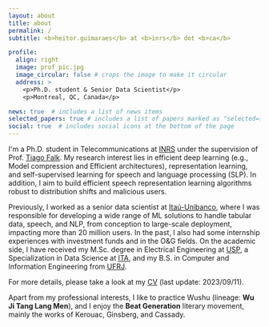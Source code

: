 ```yaml
---
layout: about
title: about
permalink: /
subtitle: <b>heitor.guimaraes</b> at <b>inrs</b> dot <b>ca</b>

profile:
  align: right
  image: prof_pic.jpg
  image_circular: false # crops the image to make it circular
  address: >
    <p>Ph.D. student & Senior Data Scientist</p>
    <p>Montreal, QC, Canada</p>

news: true  # includes a list of news items
selected_papers: true # includes a list of papers marked as "selected={true}"
social: true  # includes social icons at the bottom of the page
---
```


I'm a Ph.D. student in Telecommunications at [INRS](http://inrs.ca/) under the supervision of Prof. [Tiago Falk](https://inrs.ca/en/research/professors/tiago-h-falk/). My research interest lies in efficient deep learning (e.g., Model compression and Efficient architectures), representation learning, and self-supervised learning for speech and language processing (SLP). In addition, I aim to build efficient speech representation learning algorithms robust to distribution shifts and malicious users.

Previously, I worked as a senior data scientist at [Itaú-Unibanco](https://www.itau.com.br/), where I was responsible for developing a wide range of ML solutions to handle tabular data, speech, and NLP, from conception to large-scale deployment, impacting more than 20 million users. In the past, I also had some internship experiences with investment funds and in the O&G fields. On the academic side, I have received my M.Sc. degree in Electrical Engineering at [USP](https://www5.usp.br/), a Specialization in Data Science at [ITA](http://www.ita.br/), and my B.S. in Computer and Information Engineering from [UFRJ](https://ufrj.br/en/).

<!-- Occasionally, I advisor and/or consult for companies, where I collaborate in three directions: (i) providing in-company training and mentoring for business analysts and managers to achieve a data-centric/driven culture; (ii) recruitment process: resume screening and technical assessment; and (iii) as a part-time technical leader for developing solutions directly impacting the company's mission. -->

For more details, please take a look at my [CV](http://hguimaraes.me/assets/pdf/Academic_CV.pdf) (last update: 2023/09/11).

Apart from my professional interests, I like to practice Wushu (lineage: **Wu Ji Tang Lang Men**), and I enjoy the **Beat Generation** literary movement, mainly the works of Kerouac, Ginsberg, and Cassady.